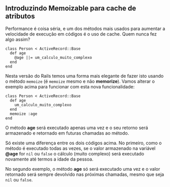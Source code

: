 ## Introduzindo Memoizable para cache de atributos

Performance é coisa séria, e um dos métodos mais usados para aumentar a velocidade de execução em códigos é o uso de cache. Quem nunca fez algo assim?

	class Person < ActiveRecord::Base
	  def age
	    @age ||= um_calculo_muito_complexo
	  end
	end

Nesta versão do Rails temos uma forma mais elegante de fazer isto usando o método `memoize` (é `memoize` mesmo e não **memorize**). Vamos alterar o exemplo acima para funcionar com esta nova funcionalidade:

	class Person < ActiveRecord::Base
	  def age
	    um_calculo_muito_complexo
	  end
	  memoize :age
	end

O método **age** será executado apenas uma vez e o seu retorno será armazenado e retornado em futuras chamadas ao método.

Só existe uma diferença entre os dois códigos acima. No primeiro, como o método é executado todas as vezes, se o valor armazenado na variável **@age** for `nil` ou `false` o cálculo (muito complexo) será executado novamente até termos a idade da pessoa.

No segundo exemplo, o método **age** só será executado uma vez e o valor retornado será sempre devolvido nas próximas chamadas, mesmo que seja `nil` ou `false`.
